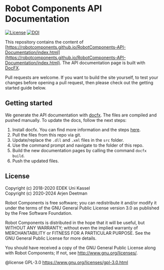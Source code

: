 # Robot Components API Documentation

[![License](https://img.shields.io/github/license/RobotComponents/RobotComponents-API-Documentation)]()
<a href="https://doi.org/10.5281/zenodo.5773814"><img src="https://zenodo.org/badge/DOI/10.5281/zenodo.5773814.svg" alt="DOI"></a>

This repository contains the content of [https://robotcomponents.github.io/RobotComponents-API-Documentation/index.html](https://robotcomponents.github.io/RobotComponents-API-Documentation/index.html). The API documentation page is built with [DocFX](https://dotnet.github.io/docfx/). 

Pull requests are welcome. If you want to build the site yourself, to test your changes before opening a pull request, then please check out the getting started guide below. 

## Getting started

We generate the API documentation with [docfx](https://dotnet.github.io/docfx/). The files are compiled and pushed manually. To update the docs, follow the next steps: 

1) Install docfx. You can find more information and the steps [here](https://dotnet.github.io/docfx/tutorial/walkthrough/walkthrough_create_a_docfx_project.html).
2) Pull the files from this repo via git. 
3) Update/replace the `.dll` and `.xml` files in the `src` folder. 
4) Use the command prompt and navigate to the folder of this repo.
5) Build the new documentation pages by calling the command `docfx build`. 
6) Push the updated files. 

## License
Copyright (c) 2018-2020 EDEK Uni Kassel\
Copyright (c) 2020-2024 Arjen Deetman

Robot Components is free software; you can redistribute it and/or modify it under the terms of the GNU General Public License version 3.0 as published by the Free Software Foundation. 

Robot Components is distributed in the hope that it will be useful, but WITHOUT ANY WARRANTY; without even the implied warranty of MERCHANTABILITY or FITNESS FOR A PARTICULAR PURPOSE. See the GNU General Public License for more details.

You should have received a copy of the GNU General Public License along with Robot Components; If not, see <http://www.gnu.org/licenses/>.

@license GPL-3.0 <https://www.gnu.org/licenses/gpl-3.0.html>
